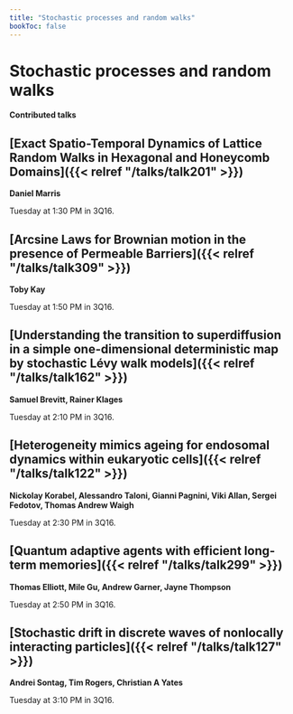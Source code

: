 ```yaml
---
title: "Stochastic processes and random walks"
bookToc: false
---
```


# Stochastic processes and random walks

**Contributed talks**


## [Exact Spatio-Temporal Dynamics of Lattice Random Walks in Hexagonal and Honeycomb Domains]({{< relref "/talks/talk201" >}})

**Daniel Marris**

Tuesday at 1:30 PM in 3Q16.


## [Arcsine Laws for Brownian motion in the presence of Permeable Barriers]({{< relref "/talks/talk309" >}})

**Toby Kay**

Tuesday at 1:50 PM in 3Q16.


## [Understanding the transition to superdiffusion in a simple one-dimensional deterministic map by stochastic Lévy walk models]({{< relref "/talks/talk162" >}})

**Samuel Brevitt, Rainer Klages**

Tuesday at 2:10 PM in 3Q16.


## [Heterogeneity mimics ageing for endosomal dynamics within eukaryotic cells]({{< relref "/talks/talk122" >}})

**Nickolay Korabel, Alessandro Taloni, Gianni Pagnini, Viki Allan, Sergei Fedotov, Thomas Andrew Waigh**

Tuesday at 2:30 PM in 3Q16.


## [Quantum adaptive agents with efficient long-term memories]({{< relref "/talks/talk299" >}})

**Thomas Elliott, Mile Gu, Andrew Garner, Jayne Thompson**

Tuesday at 2:50 PM in 3Q16.


## [Stochastic drift in discrete waves of nonlocally interacting particles]({{< relref "/talks/talk127" >}})

**Andrei Sontag, Tim Rogers, Christian A Yates**

Tuesday at 3:10 PM in 3Q16.


